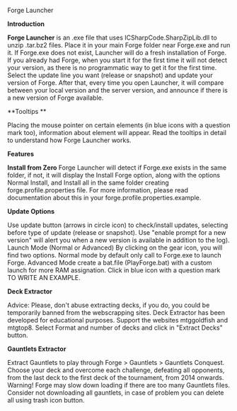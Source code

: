 Forge Launcher

**Introduction**

**Forge Launcher** is an .exe file that uses ICSharpCode.SharpZipLib.dll to unzip .tar.bz2 files. Place it in your main Forge folder near Forge.exe and run it. If Forge.exe does not exist, Launcher will do a fresh installation of Forge. If you already had Forge, when you start it for the first time it will not detect your version, as there is no programmatic way to get it for the first time. Select the update line you want (release or snapshot) and update your version of Forge. After that, every time you open Launcher, it will compare between your local version and the server version, and announce if there is a new version of Forge available.

**Tooltips **

Placing the mouse pointer on certain elements (in blue icons with a question mark too), information about element will appear. Read the tooltips in detail to understand how Forge Launcher works.

**Features**

**Install from Zero**
Forge Launcher will detect if Forge.exe exists in the same folder, if not, it will display the Install Forge option, along with the options Normal Install, and Install all in the same folder creating forge.profile.properties file. For more information, please read documentation about this in your forge.profile.properties.example.

**Update Options**

Use update button (arrows in circle icon) to check/install updates, selecting before type of update (release or snapshot). Use "enable prompt for a new version" will alert you when a new version is available in addition to the log).
Launch Mode (Normal or Advanced)
By clicking on the gear icon, you will find two options. Normal mode by default only call to Forge.exe to launch Forge. Advanced Mode create a bat.file (PlayForge.bat) with a custom launch for more RAM assignation. Click in blue icon with a question mark TO WRITE AN EXAMPLE.

**Deck Extractor**

Advice: Please, don't abuse extracting decks, if you do, you could be temporarily banned from the webscrapping sites. Deck Extractor has been developed for educational purposes. Support the websites mtggoldfish and mtgtop8. Select Format and number of decks and click in "Extract Decks" button. 

**Gauntlets Extractor**

Extract Gauntlets to play through Forge > Gauntlets > Gauntlets Conquest. Choose your deck and overcome each challenge, defeating all opponents, from the last deck to the first deck of the tournament, from 2014 onwards. Warning! Forge may slow down loading if there are too many Gauntlets files. Consider not downloading all gauntlets, in case of problem you can delete all using trash icon button. 

